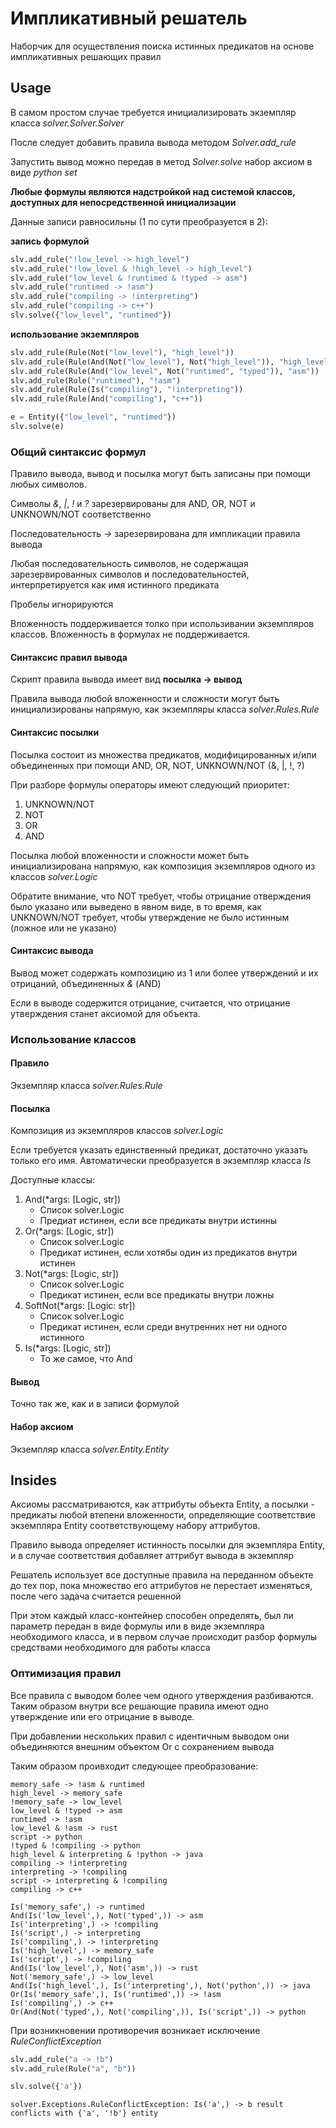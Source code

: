# Импликативный решатель

Наборчик для осуществления поиска истинных предикатов на основе импликативных решающих правил

## Usage

В самом простом случае требуется инициализировать экземпляр класса *solver.Solver.Solver*

После следует добавить правила вывода методом *Solver.add_rule*

Запустить вывод можно передав в метод *Solver.solve* набор аксиом в виде *python set*

**Любые формулы являются надстройкой над системой классов, доступных для непосредственной инициализации**

Данные записи равносильны (1 по сути преобразуется в 2):

**запись формулой**
```python
slv.add_rule("!low_level -> high_level")
slv.add_rule("!low_level & !high_level -> high_level")
slv.add_rule("low_level & !runtimed & !typed -> asm")
slv.add_rule("runtimed -> !asm")
slv.add_rule("compiling -> !interpreting")
slv.add_rule("compiling -> c++")
slv.solve({"low_level", "runtimed"})
```

**использование экземпляров**
```python
slv.add_rule(Rule(Not("low_level"), "high_level"))
slv.add_rule(Rule(And(Not("low_level"), Not("high_level")), "high_level"))
slv.add_rule(Rule(And("low_level", Not("runtimed", "typed")), "asm"))
slv.add_rule(Rule("runtimed"), "!asm")
slv.add_rule(Rule(Is("compiling"), "!interpreting"))
slv.add_rule(Rule(And("compiling"), "c++"))

e = Entity({"low_level", "runtimed"})
slv.solve(e)
```

### Общий синтаксис формул
Правило вывода, вывод и посылка могут быть записаны при помощи любых символов.

Символы *&*, *|*, *!* и *?* зарезервированы для AND, OR, NOT и UNKNOWN/NOT соответственно

Последовательность *->* зарезервирована для импликации правила вывода

Любая последовательность символов, не содержащая зарезервированных символов и последовательностей, интерпретируется как имя истинного предиката

Пробелы игнорируются

Вложенность поддерживается толко при использивании экземпляров классов. Вложенность в формулах не поддерживается.

#### Синтаксис правил вывода
Скрипт правила вывода имеет вид **посылка -> вывод**

Правила вывода любой вложенности и сложности могут быть инициализированы напрямую, как экземпляры класса *solver.Rules.Rule*

#### Синтаксис посылки
Посылка состоит из множества предикатов, модифицированных и/или объединенных при помощи AND, OR, NOT, UNKNOWN/NOT (&, |, !, ?)

При разборе формулы операторы имеют следующий приоритет:

1. UNKNOWN/NOT
2. NOT
3. OR
4. AND

Посылка любой вложенности и сложности может быть инициализирована напрямую, как композиция экземпляров одного из классов *solver.Logic*

Обратите внимание, что NOT требует, чтобы отрицание отверждения было указано или выведено в явном виде, в то время, как
UNKNOWN/NOT требует, чтобы утверждение не было истинным (ложное или не указано)

#### Синтаксис вывода
Вывод может содержать композицию из 1 или более утверждений и их отрицаний, объединенных *&* (AND)

Если в выводе содержится отрицание, считается, что отрицание утверждения станет аксиомой для объекта.

### Использование классов

#### Правило
Экземпляр класса *solver.Rules.Rule*

#### Посылка
Композиция из экземпляров классов *solver.Logic*

Если требуется указать единственный предикат, достаточно указать только его имя. Автоматически преобразуется в экземпляр класса *Is*

Доступные классы:
1. And(*args: [Logic, str])
   * Список solver.Logic
   * Предиат истинен, если все предикаты внутри истинны
2. Or(*args: [Logic, str])
   * Список solver.Logic
   * Предикат истинен, если хотябы один из предикатов внутри истинен
3. Not(*args: [Logic, str])
   * Список solver.Logic
   * Предикат истинен, если все предикаты внутри ложны
4. SoftNot(*args: [Logic: str])
   * Список solver.Logic
   * Предикат истинен, если среди внутренних нет ни одного истинного
5. Is(*args: [Logic, str])
   * То же самое, что And

#### Вывод
Точно так же, как и в записи формулой

#### Набор аксиом
Экземпляр класса *solver.Entity.Entity*

## Insides
Аксиомы рассматриваются, как аттрибуты объекта Entity, а посылки - предикаты любой втепени вложенности, определяющие соответствие экземпляра Entity соответствующему набору аттрибутов.

Правило вывода определяет истинность посылки для экземпляра Entity, и в случае соответствия добавляет аттрибут вывода в экземпляр

Решатель использует все доступные правила на переданном объекте до тех пор, пока множество его аттрибутов не перестает изменяться, после чего задача считается решенной

При этом каждый класс-контейнер способен определять, был ли параметр передан в виде формулы или в виде экземпляра необходимого класса, и в первом
случае происходит разбор формулы средствами необходимого для работы класса

### Оптимизация правил

Все правила с выводом более чем одного утверждения разбиваются. Таким образом внутри все решающие правила имеют одно утверждение или его отрицание в выводе.

При добавлении нескольких правил с идентичным выводом они объединяются внешним объектом Or с сохранением вывода

Таким образом проивходит следующее преобразование:
```
memory_safe -> !asm & runtimed
high_level -> memory_safe
!memory_safe -> low_level
low_level & !typed -> asm
runtimed -> !asm
low_level & !asm -> rust
script -> python
!typed & !compiling -> python
high_level & interpreting & !python -> java
compiling -> !interpreting
interpreting -> !compiling
script -> interpreting & !compiling
compiling -> c++
```

```
Is('memory_safe',) -> runtimed
And(Is('low_level',), Not('typed',)) -> asm
Is('interpreting',) -> !compiling
Is('script',) -> interpreting
Is('compiling',) -> !interpreting
Is('high_level',) -> memory_safe
Is('script',) -> !compiling
And(Is('low_level',), Not('asm',)) -> rust
Not('memory_safe',) -> low_level
And(Is('high_level',), Is('interpreting',), Not('python',)) -> java
Or(Is('memory_safe',), Is('runtimed',)) -> !asm
Is('compiling',) -> c++
Or(And(Not('typed',), Not('compiling',)), Is('script',)) -> python
```


При возникновении противоречия возникает исключение *RuleConflictException*
```python
slv.add_rule("a -> !b")
slv.add_rule(Rule("a", "b"))

slv.solve({'a'})
```
```
solver.Exceptions.RuleConflictException: Is('a',) -> b result conflicts with {'a', '!b'} entity
```